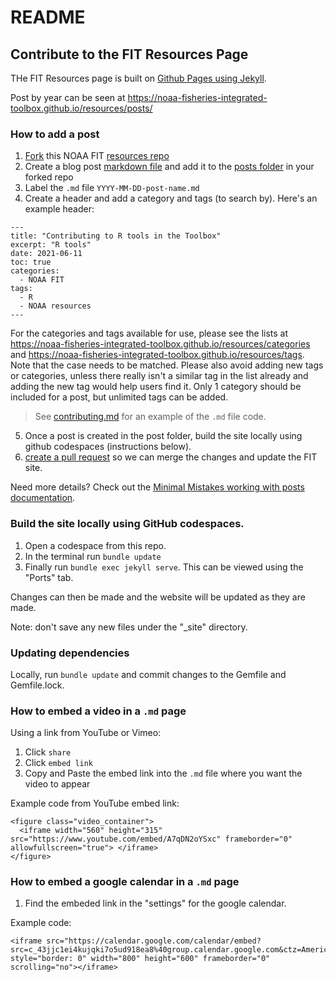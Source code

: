 # README

## Contribute to the FIT Resources Page

THe FIT Resources page is built on [Github Pages using Jekyll](https://docs.github.com/en/pages/setting-up-a-github-pages-site-with-jekyll/about-github-pages-and-jekyll).

Post by year can be seen at https://noaa-fisheries-integrated-toolbox.github.io/resources/posts/

### How to add a post 

1. [Fork](https://docs.github.com/en/github/getting-started-with-github/quickstart/fork-a-repo) this NOAA FIT [resources repo](https://github.com/noaa-fisheries-integrated-toolbox/resources)
2. Create a blog post [markdown file](https://guides.github.com/features/mastering-markdown/) and add it to the [posts folder](https://github.com/noaa-fisheries-integrated-toolbox/resources/tree/master/_posts) in your forked repo
3. Label the `.md` file `YYYY-MM-DD-post-name.md`
4. Create a header and add a category and tags (to search by). Here's an example header: 

```
---
title: "Contributing to R tools in the Toolbox"
excerpt: "R tools"
date: 2021-06-11
toc: true
categories:
  - NOAA FIT
tags:
  - R
  - NOAA resources
---
```

For the categories and tags available for use, please see the lists at https://noaa-fisheries-integrated-toolbox.github.io/resources/categories and https://noaa-fisheries-integrated-toolbox.github.io/resources/tags. Note that the case
needs to be matched. Please also avoid adding new tags or categories, unless there really isn't a similar tag in the list already and adding the new tag would help users find it.
Only 1 category should be included for a post, but unlimited tags can be added.

> See [contributing.md](https://raw.githubusercontent.com/noaa-fisheries-integrated-toolbox/resources/master/_posts/2021-06-11-contributing.md) for an example of the `.md` file code.
5. Once a post is created in the post folder, build the site locally using github codespaces (instructions below).
6. [create a pull request](https://docs.github.com/en/github/collaborating-with-pull-requests/proposing-changes-to-your-work-with-pull-requests/creating-a-pull-request) so we can merge the changes and update the FIT site.

Need more details? Check out the [Minimal Mistakes working with posts documentation](https://mmistakes.github.io/minimal-mistakes/docs/posts/).

### Build the site locally using GitHub codespaces.

1. Open a codespace from this repo.
2. In the terminal run `bundle update`
3. Finally run `bundle exec jekyll serve`. This can be viewed using the "Ports" tab.

Changes can then be made and the website will be updated as they are made.

Note: don't save any new files under the "_site" directory.

### Updating dependencies
Locally, run `bundle update` and commit changes to the Gemfile and Gemfile.lock.
 
### How to embed a video in a `.md` page
Using a link from YouTube or Vimeo:
1. Click `share`
2. Click `embed link`
3. Copy and Paste the embed link into the `.md` file where you want the video to appear

Example code from YouTube embed link:
```
<figure class="video_container">
  <iframe width="560" height="315" src="https://www.youtube.com/embed/A7qDN2oYSxc" frameborder="0" allowfullscreen="true"> </iframe>
</figure>
```

### How to embed a google calendar in a `.md` page
1. Find the embeded link in the "settings" for the google calendar.

Example code:
```
<iframe src="https://calendar.google.com/calendar/embed?src=c_43jjc1ei4kujqki7o5ud918ea8%40group.calendar.google.com&ctz=America%2FNew_York" style="border: 0" width="800" height="600" frameborder="0" scrolling="no"></iframe>
```

